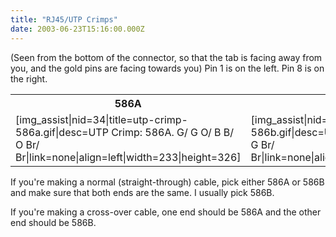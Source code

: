 ```yaml
---
title: "RJ45/UTP Crimps"
date: 2003-06-23T15:16:00.000Z
---
```

(Seen from the bottom of the connector, so that the tab is facing away from you, and the gold pins are facing towards you) Pin 1 is on the left. Pin 8 is on the right.

<table>
<tbody>
<tr>
<th>586A</th>

<th>586B</th>

</tr>

<tr>
<td>[img_assist|nid=34|title=utp-crimp-586a.gif|desc=UTP Crimp: 586A. G/ G O/ B B/ O Br/ Br|link=none|align=left|width=233|height=326]</td>

<td>[img_assist|nid=35|title=utp-crimp-586b.gif|desc=UTP Crimp: 586B. O/ O G/ B B/ G Br/ Br|link=none|align=left|width=233|height=326]</td>

</tr>

</tbody>

</table>

If you're making a normal (straight-through) cable, pick either 586A or 586B and make sure that both ends are the same. I usually pick 586B.

If you're making a cross-over cable, one end should be 586A and the other end should be 586B.